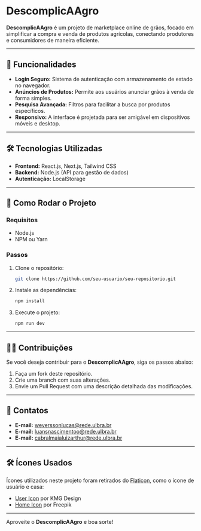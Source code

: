 # DescomplicAAgro

**DescomplicAAgro** é um projeto de marketplace online de grãos, focado em simplificar a compra e venda de produtos agrícolas, conectando produtores e consumidores de maneira eficiente.

---

## 🚀 Funcionalidades

- **Login Seguro:** Sistema de autenticação com armazenamento de estado no navegador.
- **Anúncios de Produtos:** Permite aos usuários anunciar grãos à venda de forma simples.
- **Pesquisa Avançada:** Filtros para facilitar a busca por produtos específicos.
- **Responsivo:** A interface é projetada para ser amigável em dispositivos móveis e desktop.

---

## 🛠️ Tecnologias Utilizadas

- **Frontend:** React.js, Next.js, Tailwind CSS
- **Backend:** Node.js (API para gestão de dados)
- **Autenticação:** LocalStorage

---


## 📄 Como Rodar o Projeto

### Requisitos

- Node.js
- NPM ou Yarn

### Passos

1. Clone o repositório:
    ```bash
    git clone https://github.com/seu-usuario/seu-repositorio.git
    ```

2. Instale as dependências:
    ```bash
    npm install
    ```

3. Execute o projeto:
    ```bash
    npm run dev
    ```

---

## 👨‍💻 Contribuições

Se você deseja contribuir para o **DescomplicAAgro**, siga os passos abaixo:

1. Faça um fork deste repositório.
2. Crie uma branch com suas alterações.
3. Envie um Pull Request com uma descrição detalhada das modificações.

---

## 💬 Contatos

- **E-mail:** weverssonlucas@rede.ulbra.br
- **E-mail:** luansnascimentoo@rede.ulbra.br
- **E-mail:** cabralmaialuizarthur@rede.ulbra.br



---

## 🛠️ Ícones Usados

Ícones utilizados neste projeto foram retirados do [Flaticon](https://www.flaticon.com/), como o ícone de usuário e casa:
- [User Icon](https://www.flaticon.com/free-icons/user) por KMG Design
- [Home Icon](https://www.flaticon.com/free-icons/home) por Freepik

---

Aproveite o **DescomplicAAgro** e boa sorte!
